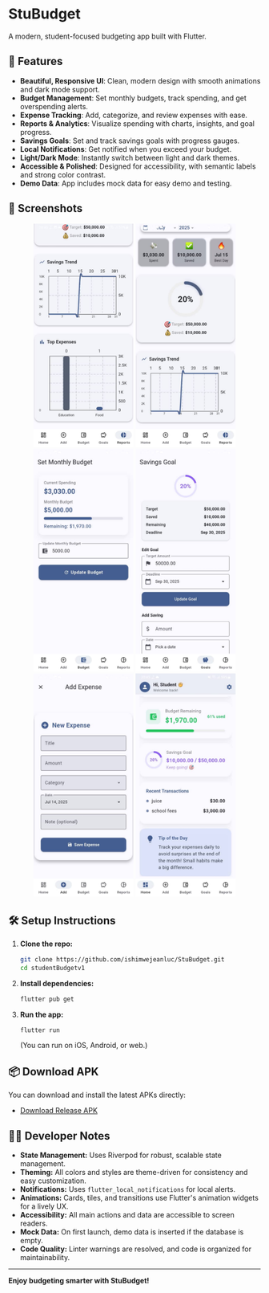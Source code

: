 # StuBudget

A modern, student-focused budgeting app built with Flutter.

## 🚀 Features
- **Beautiful, Responsive UI**: Clean, modern design with smooth animations and dark mode support.
- **Budget Management**: Set monthly budgets, track spending, and get overspending alerts.
- **Expense Tracking**: Add, categorize, and review expenses with ease.
- **Reports & Analytics**: Visualize spending with charts, insights, and goal progress.
- **Savings Goals**: Set and track savings goals with progress gauges.
- **Local Notifications**: Get notified when you exceed your budget.
- **Light/Dark Mode**: Instantly switch between light and dark themes.
- **Accessible & Polished**: Designed for accessibility, with semantic labels and strong color contrast.
- **Demo Data**: App includes mock data for easy demo and testing.

## 📸 Screenshots

<p align="center">
  <img src="screenshots/WhatsApp%20Image%202025-07-14%20at%2020.46.16.jpeg" alt="screenshot1" width="200"/>
  <img src="screenshots/WhatsApp%20Image%202025-07-14%20at%2020.46.17.jpeg" alt="screenshot2" width="200"/>
  <img src="screenshots/WhatsApp%20Image%202025-07-14%20at%2020.46.20.jpeg" alt="screenshot3" width="200"/>
  <img src="screenshots/WhatsApp%20Image%202025-07-14%20at%2020.46.20%20(1).jpeg" alt="screenshot4" width="200"/>
  <img src="screenshots/WhatsApp%20Image%202025-07-14%20at%2020.46.21.jpeg" alt="screenshot5" width="200"/>
  <img src="screenshots/WhatsApp%20Image%202025-07-14%20at%2020.46.21%20(1).jpeg" alt="screenshot6" width="200"/>
</p>

## 🛠️ Setup Instructions
1. **Clone the repo:**
   ```bash
   git clone https://github.com/ishimwejeanluc/StuBudget.git
   cd studentBudgetv1
   ```
2. **Install dependencies:**
   ```bash
   flutter pub get
   ```
3. **Run the app:**
   ```bash
   flutter run
   ```
   (You can run on iOS, Android, or web.)

## 📦 Download APK

You can download and install the latest APKs directly:

- [Download Release APK](Stubudgetapk/app-release.apk)

## 👩‍💻 Developer Notes
- **State Management:** Uses Riverpod for robust, scalable state management.
- **Theming:** All colors and styles are theme-driven for consistency and easy customization.
- **Notifications:** Uses `flutter_local_notifications` for local alerts.
- **Animations:** Cards, tiles, and transitions use Flutter's animation widgets for a lively UX.
- **Accessibility:** All main actions and data are accessible to screen readers.
- **Mock Data:** On first launch, demo data is inserted if the database is empty.
- **Code Quality:** Linter warnings are resolved, and code is organized for maintainability.

---

**Enjoy budgeting smarter with StuBudget!**
